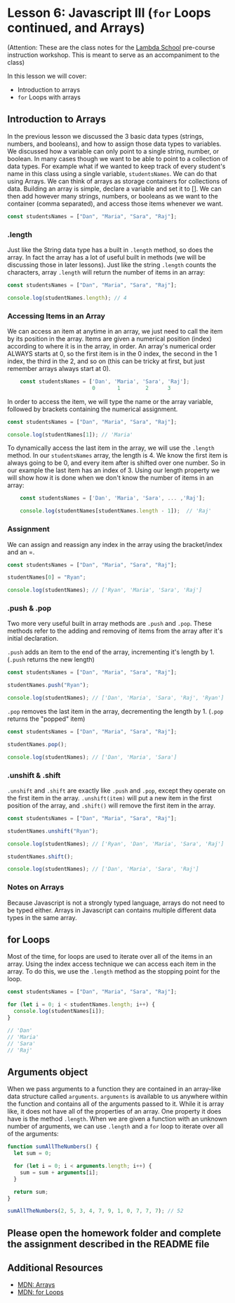 # Lesson 6: Javascript III (`for` Loops continued, and Arrays)

(Attention: These are the class notes for the [Lambda School](http://www.lambdaschool.com) pre-course instruction workshop. This is meant to serve as an accompaniment to the class)

In this lesson we will cover:

- Introduction to arrays
- `for` Loops with arrays

## Introduction to Arrays

In the previous lesson we discussed the 3 basic data types (strings, numbers, and booleans), and how to assign those data types to variables. We discussed how a variable can only point to a single string, number, or boolean. In many cases though we want to be able to point to a collection of data types. For example what if we wanted to keep track of every student's name in this class using a single variable, `studentsNames`. We can do that using Arrays. We can think of arrays as storage containers for collections of data. Building an array is simple, declare a variable and set it to []. We can then add however many strings, numbers, or booleans as we want to the container (comma separated), and access those items whenever we want.

```javascript
const studentsNames = ["Dan", "Maria", "Sara", "Raj"];
```

### .length

Just like the String data type has a built in `.length` method, so does the array. In fact the array has a lot of useful built in methods (we will be discussing those in later lessons). Just like the string `.length` counts the characters, array `.length` will return the number of items in an array:

```javascript
const studentsNames = ["Dan", "Maria", "Sara", "Raj"];

console.log(studentNames.length); // 4
```

### Accessing Items in an Array

We can access an item at anytime in an array, we just need to call the item by its position in the array. Items are given a numerical position (index) according to where it is in the array, in order. An array's numerical order ALWAYS starts at 0, so the first item is in the 0 index, the second in the 1 index, the third in the 2, and so on (this can be tricky at first, but just remember arrays always start at 0).

```javascript
    const studentsNames = ['Dan', 'Maria', 'Sara', 'Raj'];
                           0       1        2      3
```

In order to access the item, we will type the name or the array variable, followed by brackets containing the numerical assignment.

```javascript
const studentsNames = ["Dan", "Maria", "Sara", "Raj"];

console.log(studentNames[1]); // 'Maria'
```

To dynamically access the last item in the array, we will use the `.length` method. In our `studentsNames` array, the length is 4. We know the first item is always going to be 0, and every item after is shifted over one number. So in our example the last item has an index of 3. Using our length property we will show how it is done when we don't know the number of items in an array:

```javascript
    const studentsNames = ['Dan', 'Maria', 'Sara', ... ,'Raj'];

    console.log(studentNames[studentNames.length - 1]);  // 'Raj'
```

### Assignment

We can assign and reassign any index in the array using the bracket/index and an =.

```javascript
const studentsNames = ["Dan", "Maria", "Sara", "Raj"];

studentNames[0] = "Ryan";

console.log(studentNames); // ['Ryan', 'Maria', 'Sara', 'Raj']
```

### .push & .pop

Two more very useful built in array methods are `.push` and `.pop`. These methods refer to the adding and removing of items from the array after it's initial declaration.

`.push` adds an item to the end of the array, incrementing it's length by 1. (`.push` returns the new length)

```javascript
const studentsNames = ["Dan", "Maria", "Sara", "Raj"];

studentNames.push("Ryan");

console.log(studentNames); // ['Dan', 'Maria', 'Sara', 'Raj', 'Ryan']
```

`.pop` removes the last item in the array, decrementing the length by 1. (`.pop` returns the "popped" item)

```javascript
const studentsNames = ["Dan", "Maria", "Sara", "Raj"];

studentNames.pop();

console.log(studentNames); // ['Dan', 'Maria', 'Sara']
```

### .unshift & .shift

`.unshift` and `.shift` are exactly like `.push` and `.pop`, except they operate on the first item in the array. `.unshift(item)` will put a new item in the first position of the array, and `.shift()` will remove the first item in the array.

```javascript
const studentsNames = ["Dan", "Maria", "Sara", "Raj"];

studentNames.unshift("Ryan");

console.log(studentNames); // ['Ryan', 'Dan', 'Maria', 'Sara', 'Raj']

studentNames.shift();

console.log(studentNames); // ['Dan', 'Maria', 'Sara', 'Raj']
```

### Notes on Arrays

Because Javascript is not a strongly typed language, arrays do not need to be typed either. Arrays in Javascript can contains multiple different data types in the same array.

## for Loops

Most of the time, for loops are used to iterate over all of the items in an array. Using the index access technique we can access each item in the array. To do this, we use the `.length` method as the stopping point for the loop.

```javascript
const studentsNames = ["Dan", "Maria", "Sara", "Raj"];

for (let i = 0; i < studentNames.length; i++) {
  console.log(studentNames[i]);
}

// 'Dan'
// 'Maria'
// 'Sara'
// 'Raj'
```

## Arguments object

When we pass arguments to a function they are contained in an array-like data structure called `arguments`. `arguments` is available to us anywhere within the function and contains all of the arguments passed to it. While it is array like, it does not have all of the properties of an array. One property it does have is the method `.length`. When we are given a function with an unknown number of arguments, we can use `.length` and a `for` loop to iterate over all of the arguments:

```javascript
function sumAllTheNumbers() {
  let sum = 0;

  for (let i = 0; i < arguments.length; i++) {
    sum = sum + arguments[i];
  }

  return sum;
}

sumAllTheNumbers(2, 5, 3, 4, 7, 9, 1, 0, 7, 7, 7); // 52
```

## Please open the homework folder and complete the assignment described in the README file

## Additional Resources

- [MDN: Arrays](https://developer.mozilla.org/en-US/docs/Web/JavaScript/Reference/Global_Objects/Array)
- [MDN: for Loops](https://developer.mozilla.org/en-US/docs/Web/JavaScript/Reference/Statements/for)

